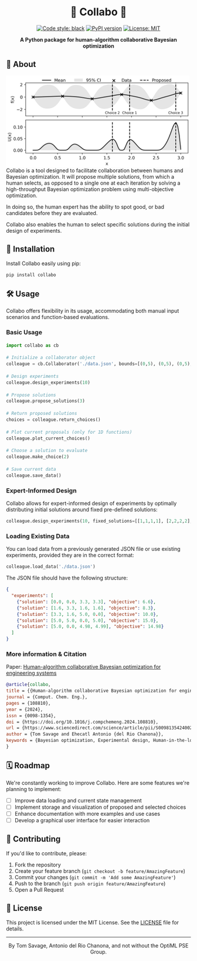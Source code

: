 

<div align="center">

# 🤝 Collabo 🤝

[![Code style: black](https://img.shields.io/badge/code%20style-black-000000.svg)](https://github.com/psf/black)
[![PyPI version](https://badge.fury.io/py/collabo.svg)](https://badge.fury.io/py/collabo)
[![License: MIT](https://img.shields.io/badge/License-MIT-yellow.svg)](https://opensource.org/licenses/MIT)

**A Python package for human-algorithm collaborative Bayesian optimization**




</div>

## 📖 About

<img align="left" width="500" src="plot.png" />

Collabo is a tool designed to facilitate collaboration between humans and Bayesian optimization. It will propose multiple solutions, from which a human selects, as opposed to a single one at each iteration by solving a high-throughput Bayesian optimization problem using multi-objective optimization. 

In doing so, the human expert has the ability to spot good, or bad candidates before they are evaluated. 

Collabo also enables the human to select specific solutions during the initial design of experiments. 




## 🚀 Installation

Install Collabo easily using pip:

```bash
pip install collabo
```

## 🛠️ Usage

Collabo offers flexibility in its usage, accommodating both manual input scenarios and function-based evaluations.


### Basic Usage

```python
import collabo as cb 

# Initialize a collaborator object
colleague = cb.Collaborator('./data.json', bounds=[(0,5), (0,5), (0,5), (0,5)])

# Design experiments
colleague.design_experiments(10)

# Propose solutions
colleague.propose_solutions(3)

# Return proposed solutions
choices = colleague.return_choices()

# Plot current proposals (only for 1D functions)
colleague.plot_current_choices()

# Choose a solution to evaluate
colleague.make_choice(2)

# Save current data
colleague.save_data()

```

### Expert-Informed Design

Collabo allows for expert-informed design of experiments by optimally distributing initial solutions around fixed pre-defined solutions:

```python
colleague.design_experiments(10, fixed_solutions=[[1,1,1,1], [2,2,2,2], [3,3,3,3]])
```

### Loading Existing Data

You can load data from a previously generated JSON file or use existing experiments, provided they are in the correct format:

```python
colleague.load_data('./data.json')
```

The JSON file should have the following structure:

```json
{
  "experiments": [
    {"solution": [0.0, 0.0, 3.3, 3.3], "objective": 6.6},
    {"solution": [1.6, 3.3, 1.6, 1.6], "objective": 8.3},
    {"solution": [3.3, 1.6, 5.0, 0.0], "objective": 10.0},
    {"solution": [5.0, 5.0, 0.0, 5.0], "objective": 15.0},
    {"solution": [5.0, 0.0, 4.98, 4.99], "objective": 14.98}
  ]
}
```


### More information & Citation 

Paper: [Human-algorithm collaborative Bayesian optimization for engineering systems](https://doi.org/10.1016/j.compchemeng.2024.108810)

```bibtex
@article{collabo,
title = {{Human-algorithm collaborative Bayesian optimization for engineering systems}},
journal = {Comput. Chem. Eng.},
pages = {108810},
year = {2024},
issn = {0098-1354},
doi = {https://doi.org/10.1016/j.compchemeng.2024.108810},
url = {https://www.sciencedirect.com/science/article/pii/S009813542400228X},
author = {Tom Savage and Ehecatl Antonio {del Rio Chanona}},
keywords = {Bayesian optimization, Experimental design, Human-in-the-loop, Domain knowledge}
}
```


## 🗓️ Roadmap

We're constantly working to improve Collabo. Here are some features we're planning to implement:

- [ ] Improve data loading and current state management
- [ ] Implement storage and visualization of proposed and selected choices
- [ ] Enhance documentation with more examples and use cases
- [ ] Develop a graphical user interface for easier interaction
  
## 🤝 Contributing

If you'd like to contribute, please:

1. Fork the repository
2. Create your feature branch (`git checkout -b feature/AmazingFeature`)
3. Commit your changes (`git commit -m 'Add some AmazingFeature'`)
4. Push to the branch (`git push origin feature/AmazingFeature`)
5. Open a Pull Request

## 📄 License

This project is licensed under the MIT License. See the [LICENSE](LICENSE) file for details.

---

<p align="center">By Tom Savage, Antonio del Rio Chanona, and not without the OptiML PSE Group.</p>
